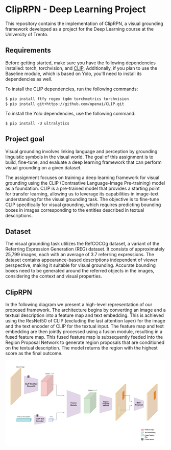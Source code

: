 # ClipRPN - Deep Learning Project

This repository contains the implementation of ClipRPN, a visual grounding
framework developed as a project for the Deep Learning course at the University
of Trento.

## Requirements
Before getting started, make sure you have the following dependencies installed:
torch, torchvision, and [CLIP](https://github.com/openai/CLIP). Additionally, if
you plan to use the Baseline module, which is based on Yolo, you'll need to
install its dependencies as well.

To install the CLIP dependencies, run the following commands:
```
$ pip install ftfy regex tqdm torchmetrics torchvision
$ pip install git+https://github.com/openai/CLIP.git
```

To install the Yolo dependencies, use the following command:
```
$ pip install -U ultralytics
```

## Project goal
Visual grounding involves linking language and perception by grounding
linguistic symbols in the visual world. The goal of this assignment is to build,
fine-tune, and evaluate a deep learning framework that can perform visual
grounding on a given dataset.

The assignment focuses on training a deep learning framework for visual
grounding using the CLIP (Contrastive Language-Image Pre-training) model as a
foundation. CLIP is a pre-trained model that provides a starting point for
transfer learning, allowing us to leverage its capabilities in image-text
understanding for the visual grounding task. The objective is to fine-tune CLIP
specifically for visual grounding, which requires predicting bounding boxes in
images corresponding to the entities described in textual descriptions.

## Dataset
The visual grounding task utilizes the RefCOCOg dataset, a variant of the
Referring Expression Generation (REG) dataset. It consists of approximately
25,799 images, each with an average of 3.7 referring expressions. The dataset
contains appearance-based descriptions independent of viewer perspective, making
it suitable for visual grounding. Accurate bounding boxes need to be generated
around the referred objects in the images, considering the context and visual
properties.

## ClipRPN
In the following diagram we present a high-level representation of our proposed
framework. The architecture begins by converting an image and a textual
description into a feature map and text embedding. This is achieved using the
ResNet50 of CLIP (excluding the last attention layer) for the image and the text
encoder of CLIP for the textual input. The feature map and text embedding are
then jointly processed using a fusion module, resulting in a fused feature map.
This fused feature map is subsequently feeded into the Region Proposal Network
to generate region proposals that are conditioned on the textual description.
The model returns the region with the highest score as the final outcome.

![Architecture](./notebooks/figures/our_architecture.png)